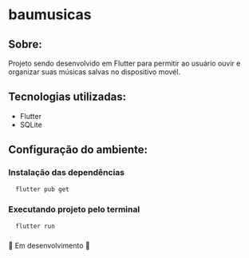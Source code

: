 # baumusicas
## Sobre:
<p>Projeto sendo desenvolvido em Flutter para permitir ao usuário ouvir e organizar suas músicas salvas no dispositivo movél.</p>

## Tecnologias utilizadas:
- Flutter
- SQLite

## Configuração do ambiente:

### Instalação das dependências
```bash
  flutter pub get
```
### Executando projeto pelo terminal
```bash
  flutter run
```

### 
🚧 Em desenvolvimento 🚧
